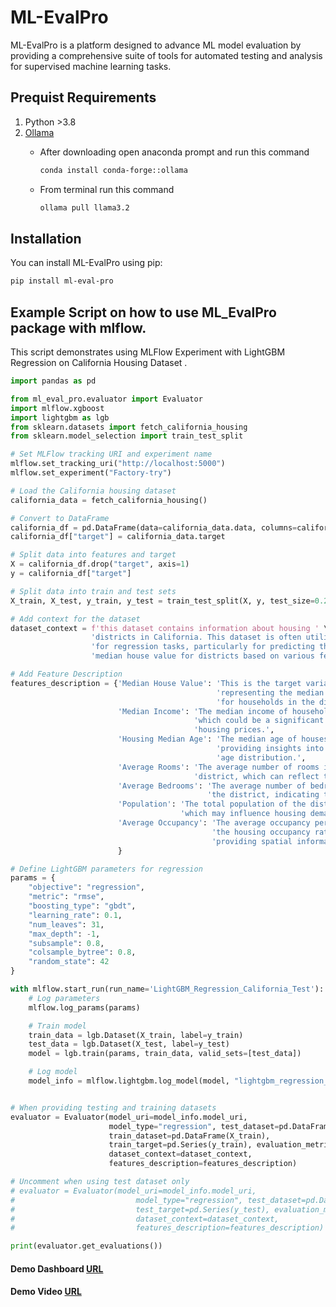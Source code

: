 # ML-EvalPro

ML-EvalPro is a platform designed to advance ML model evaluation by providing a comprehensive suite of tools for automated testing and analysis for supervised machine learning tasks.

## Prequist Requirements
  1. Python >3.8
  2. [Ollama](https://ollama.com/)
     * After downloading open anaconda prompt and run this command
       ```bash
       conda install conda-forge::ollama
       ```
      
     * From terminal run this command
       ```bash
       ollama pull llama3.2
       ```

## Installation

You can install ML-EvalPro using pip:

```bash
pip install ml-eval-pro
```

## Example Script on how to use ML_EvalPro package with mlflow.

This script demonstrates using MLFlow Experiment with LightGBM Regression on California Housing Dataset .

```python
import pandas as pd

from ml_eval_pro.evaluator import Evaluator
import mlflow.xgboost
import lightgbm as lgb
from sklearn.datasets import fetch_california_housing
from sklearn.model_selection import train_test_split

# Set MLFlow tracking URI and experiment name
mlflow.set_tracking_uri("http://localhost:5000")
mlflow.set_experiment("Factory-try")

# Load the California housing dataset
california_data = fetch_california_housing()

# Convert to DataFrame
california_df = pd.DataFrame(data=california_data.data, columns=california_data.feature_names)
california_df["target"] = california_data.target

# Split data into features and target
X = california_df.drop("target", axis=1)
y = california_df["target"]

# Split data into train and test sets
X_train, X_test, y_train, y_test = train_test_split(X, y, test_size=0.2, random_state=42)

# Add context for the dataset
dataset_context = f'this dataset contains information about housing ' \
                  'districts in California. This dataset is often utilized ' \
                  'for regression tasks, particularly for predicting the ' \
                  'median house value for districts based on various features.'

# Add Feature Description
features_description = {'Median House Value': 'This is the target variable, '
                                              'representing the median house value '
                                              'for households in the district.',
                        'Median Income': 'The median income of households in the district, '
                                         'which could be a significant predictor of '
                                         'housing prices.',
                        'Housing Median Age': 'The median age of houses in the district, '
                                              'providing insights into the housing stock\'s '
                                              'age distribution.',
                        'Average Rooms': 'The average number of rooms in houses within the '
                                         'district, which can reflect the size of dwellings.',
                        'Average Bedrooms': 'The average number of bedrooms in houses within '
                                            'the district, indicating the typical household size.',
                        'Population': 'The total population of the district, '
                                      'which may influence housing demand and prices.',
                        'Average Occupancy': 'The average occupancy per household, indicating '
                                             'the housing occupancy rate.'
                                             'providing spatial information.',
                        }

# Define LightGBM parameters for regression
params = {
    "objective": "regression",
    "metric": "rmse",
    "boosting_type": "gbdt",
    "learning_rate": 0.1,
    "num_leaves": 31,
    "max_depth": -1,
    "subsample": 0.8,
    "colsample_bytree": 0.8,
    "random_state": 42
}

with mlflow.start_run(run_name='LightGBM_Regression_California_Test'):
    # Log parameters
    mlflow.log_params(params)

    # Train model
    train_data = lgb.Dataset(X_train, label=y_train)
    test_data = lgb.Dataset(X_test, label=y_test)
    model = lgb.train(params, train_data, valid_sets=[test_data])

    # Log model
    model_info = mlflow.lightgbm.log_model(model, "lightgbm_regression_california_model")


# When providing testing and training datasets
evaluator = Evaluator(model_uri=model_info.model_uri,
                      model_type="regression", test_dataset=pd.DataFrame(X_test), test_target=pd.Series(y_test),
                      train_dataset=pd.DataFrame(X_train),
                      train_target=pd.Series(y_train), evaluation_metrics=['MAE'],
                      dataset_context=dataset_context,
                      features_description=features_description)

# Uncomment when using test dataset only 
# evaluator = Evaluator(model_uri=model_info.model_uri,
#                           model_type="regression", test_dataset=pd.DataFrame(X_test), 
#                           test_target=pd.Series(y_test), evaluation_metrics=['MAE'],
#                           dataset_context=dataset_context,
#                           features_description=features_description)

print(evaluator.get_evaluations())
```

#### Demo Dashboard [URL](http://172.178.116.34:8051/)
#### Demo Video [URL](https://youtu.be/2qXIZtJNMSo)
